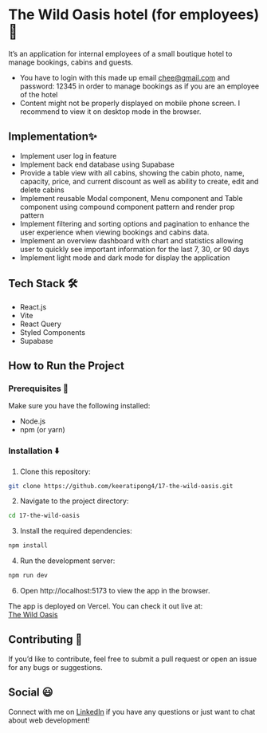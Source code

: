 # The Wild Oasis hotel (for employees) 🌲

It’s an application for internal employees of a small boutique hotel to manage bookings, cabins and guests.

- You have to login with this made up email chee@gmail.com and password: 12345 in order to manage bookings as if you are an employee of the hotel
- Content might not be properly displayed on mobile phone screen. I recommend to view it on desktop mode in the browser.

## Implementation✨

- Implement user log in feature
- Implement back end database using Supabase
- Provide a table view with all cabins, showing the cabin photo, name, capacity, price, and current discount as well as ability to create, edit and delete cabins
- Implement reusable Modal component, Menu component and Table component using compound component pattern and render prop pattern
- Implement filtering and sorting options and pagination to enhance the user experience when viewing bookings and cabins data.
- Implement an overview dashboard with chart and statistics allowing user to quickly see important information for the last 7, 30, or 90 days
- Implement light mode and dark mode for display the application

## Tech Stack 🛠️

- React.js
- Vite
- React Query
- Styled Components
- Supabase

## How to Run the Project

### Prerequisites 🏁

Make sure you have the following installed:

- Node.js
- npm (or yarn)

### Installation ⬇️

1. Clone this repository:

```bash
git clone https://github.com/keeratipong4/17-the-wild-oasis.git
```

2. Navigate to the project directory:

```bash
cd 17-the-wild-oasis
```

3. Install the required dependencies:

```bash
npm install
```

4. Run the development server:

```bash
npm run dev
```

6. Open http://localhost:5173 to view the app in the browser.

The app is deployed on Vercel. You can check it out live at:  
[The Wild Oasis](https://wild-oasis-for-employee.vercel.app/)

## Contributing 🤝

If you’d like to contribute, feel free to submit a pull request or open an issue for any bugs or suggestions.

## Social 😃

Connect with me on [LinkedIn](https://www.linkedin.com/in/keeratipong-boonnapongkasem-99259527b/) if you have any questions or just want to chat about web development!
